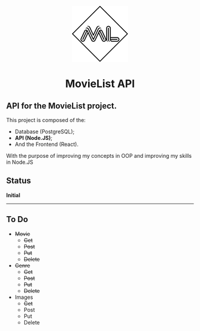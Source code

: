 <p align="center">
    <img src="./logo.svg" style="width:150px;">
</p>
<h1 align="center">MovieList API</h1>

## API for the MovieList project.

This project is composed of the: 
- Database (PostgreSQL);
- **API (Node.JS)**;
- And the Frontend (React).

With the purpose of improving my concepts in OOP and improving my skills in Node.JS

## Status

**Initial**

---

## To Do

- ~~Movie~~
  - ~~Get~~
  - ~~Post~~
  - ~~Put~~
  - ~~Delete~~
- ~~Genre~~
  - ~~Get~~
  - ~~Post~~
  - ~~Put~~
  - ~~Delete~~
- Images
  - ~~Get~~
  - Post
  - Put
  - Delete